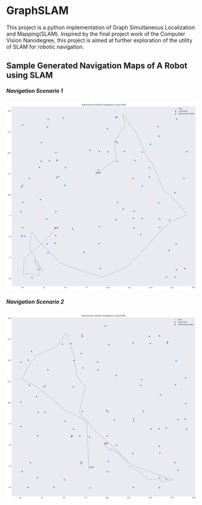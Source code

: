 # GraphSLAM

This project is a python implementation of Graph Simultaneous Localization and Mapping(SLAM). Inspired by the final project work of the Computer Vision Nanodegree, this project is aimed at further exploration of the utility of SLAM for robotic navigation.

## Sample Generated Navigation Maps of A Robot using SLAM

##### Navigation Scenario 1

![](https://raw.githubusercontent.com/ayivima/GraphSLAM/master/images/SLAM14.png)

##### Navigation Scenario 2

![](https://raw.githubusercontent.com/ayivima/GraphSLAM/master/images/SLAM13.png)
